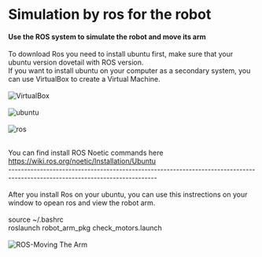 # Simulation by ros for the robot
#### Use the ROS system to simulate the robot and move its arm
To download Ros you need to install ubuntu first, make sure that your ubuntu version dovetail with ROS version. <br>
If you want to install ubuntu on your computer as a secondary system, you can use VirtualBox to create a Virtual Machine.<br>
<br>
![VirtualBox](https://github.com/Areej1basfar/Simulation-by-ros-for-the-robot/assets/121516453/4ab1c034-0a21-4f3a-a18e-f63ce8630f57)<br> <br>
![ubuntu](https://github.com/Areej1basfar/Simulation-by-ros-for-the-robot/assets/121516453/403b5f8a-ccff-4847-b6e0-b3f240005039)<br><br>
![ros](https://github.com/Areej1basfar/Simulation-by-ros-for-the-robot/assets/121516453/72f8ba58-7278-47af-a259-0f1fea7e4a32)<br><br>

You can find install ROS Noetic commands here <br>
https://wiki.ros.org/noetic/Installation/Ubuntu<br>
-----------------------------------------------------------------------------------------------------------------------------<br><br>
After you install Ros on your ubuntu, you can use this instrections on your window to opean ros and view the robot arm.<br><br>
source ~/.bashrc<br>
roslaunch robot_arm_pkg check_motors.launch<br><br>
![ROS-Moving The Arm](https://github.com/Areej1basfar/Simulation-by-ros-for-the-robot/assets/121516453/04237237-5a1c-4c81-8802-34cae5f5c22e)

